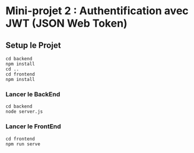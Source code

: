 # Mini-projet 2 : Authentification avec JWT (JSON Web Token)

## Setup le Projet
```
cd backend
npm install
cd ..
cd frontend
npm install
```
### Lancer le BackEnd
```
cd backend
node server.js
```
### Lancer le FrontEnd
```
cd frontend
npm run serve
```
